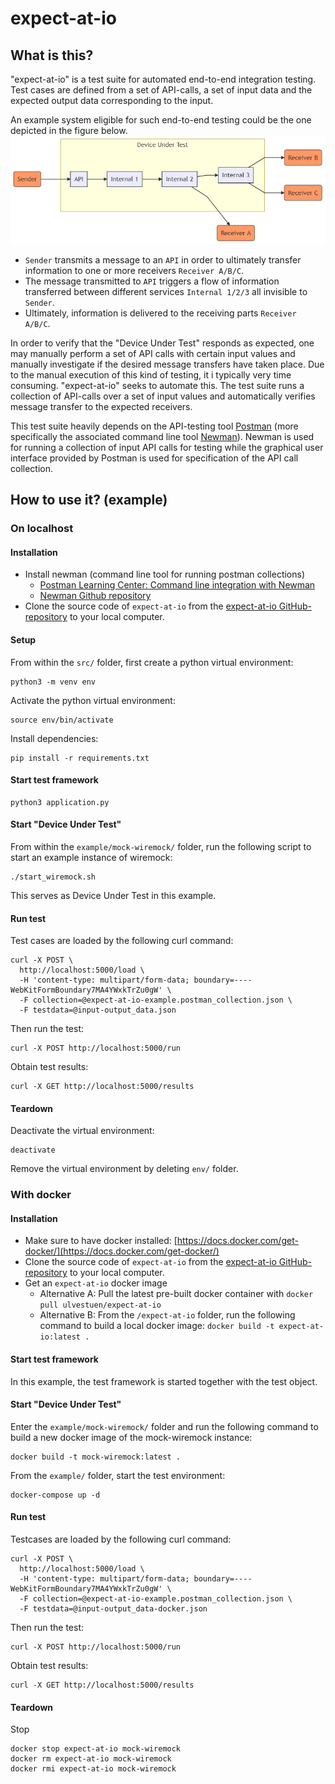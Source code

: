 # expect-at-io

## What is this?
"expect-at-io" is a test suite for automated end-to-end integration testing. Test cases are defined from a set of
API-calls, a set of input data and the expected output data corresponding to the input.

An example system eligible for such end-to-end testing could be the one depicted in the figure below.
!["Device Under Test"](images/device_under_test.png)
* `Sender` transmits a message to an `API` in order to ultimately transfer information to one or more 
receivers `Receiver A/B/C`.
* The message transmitted to `API` triggers a flow of information transferred 
between different services `Internal 1/2/3` all invisible to `Sender`.
* Ultimately, information is delivered to the receiving parts `Receiver A/B/C`. 

In order to verify that the "Device Under Test" responds as expected, one may manually perform a set of API calls with 
certain input values and manually investigate if the desired message transfers have taken place. Due to the manual 
execution of this kind of testing, it i typically very time consuming. "expect-at-io" seeks to automate this. The test 
suite runs a collection of API-calls over a set of input values and automatically verifies message transfer to the 
expected receivers.

This test suite heavily depends on the API-testing tool [Postman](https://www.postman.com/) (more specifically the 
associated command line tool [Newman](https://github.com/postmanlabs/newman)). Newman is used for 
running a collection of input API calls for testing while the graphical user interface provided by Postman is used for
specification of the API call collection.

## How to use it? (example)

### On localhost
#### Installation
* Install newman (command line tool for running postman collections)
  * [Postman Learning Center: Command line integration with Newman](https://learning.postman.com/docs/postman/collection-runs/command-line-integration-with-newman/)
  * [Newman Github repository](https://github.com/postmanlabs/newman)
* Clone the source code of `expect-at-io` from the [expect-at-io GitHub-repository](https://github.com/ulvestuen/expect-at-io) 
to your local computer.

#### Setup
From within the `src/` folder, first create a python virtual environment:
```
python3 -m venv env
```
Activate the python virtual environment:
```
source env/bin/activate
```
Install dependencies:
```
pip install -r requirements.txt
```

#### Start test framework
```
python3 application.py
```

#### Start "Device Under Test"
From within the `example/mock-wiremock/` folder, run the following script to start an example instance of wiremock:
```
./start_wiremock.sh
```
This serves as Device Under Test in this example.

#### Run test
Test cases are loaded by the following curl command:
```
curl -X POST \
  http://localhost:5000/load \
  -H 'content-type: multipart/form-data; boundary=----WebKitFormBoundary7MA4YWxkTrZu0gW' \
  -F collection=@expect-at-io-example.postman_collection.json \
  -F testdata=@input-output_data.json
```

Then run the test:
```
curl -X POST http://localhost:5000/run
```

Obtain test results:
```
curl -X GET http://localhost:5000/results
```

#### Teardown
Deactivate the virtual environment:
```
deactivate
```
Remove the virtual environment by deleting `env/` folder.




### With docker
#### Installation
* Make sure to have docker installed: [https://docs.docker.com/get-docker/](https://docs.docker.com/get-docker/)
* Clone the source code of `expect-at-io` from the [expect-at-io GitHub-repository](https://github.com/ulvestuen/expect-at-io) 
to your local computer.
* Get an `expect-at-io` docker image
  * Alternative A: Pull the latest pre-built docker container with `docker pull ulvestuen/expect-at-io`
  * Alternative B: From the `/expect-at-io` folder, run the following command to build a local docker image:
`docker build -t expect-at-io:latest .`

#### Start test framework
In this example, the test framework is started together with the test object.

#### Start "Device Under Test"
Enter the `example/mock-wiremock/` folder and run the following command to build a new docker image of the 
mock-wiremock instance:
```
docker build -t mock-wiremock:latest .
```
From the `example/` folder, start the test environment:
```
docker-compose up -d
```

#### Run test
Testcases are loaded by the following curl command:
```
curl -X POST \
  http://localhost:5000/load \
  -H 'content-type: multipart/form-data; boundary=----WebKitFormBoundary7MA4YWxkTrZu0gW' \
  -F collection=@expect-at-io-example.postman_collection.json \
  -F testdata=@input-output_data-docker.json
```

Then run the test:
```
curl -X POST http://localhost:5000/run
```

Obtain test results:
```
curl -X GET http://localhost:5000/results
```


#### Teardown
Stop 
```
docker stop expect-at-io mock-wiremock
docker rm expect-at-io mock-wiremock
docker rmi expect-at-io mock-wiremock
```
